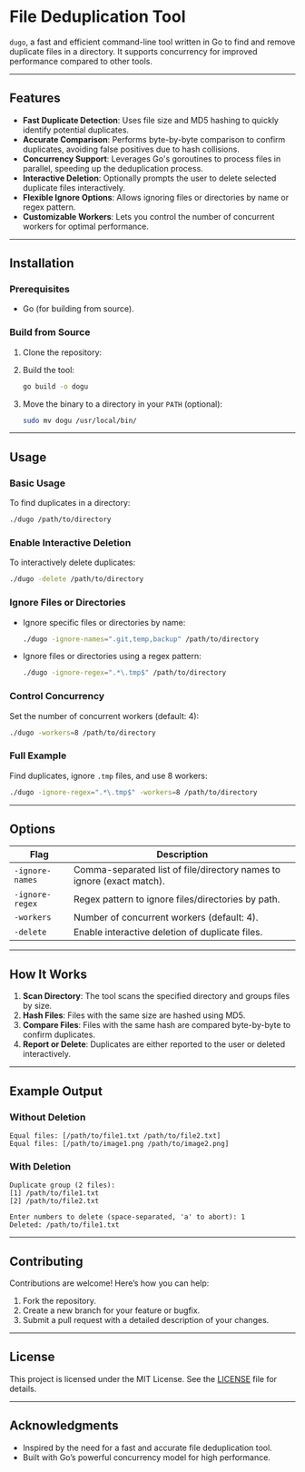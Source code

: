 # File Deduplication Tool

`dugo`, a fast and efficient command-line tool written in Go to find and remove duplicate files in a directory. It supports concurrency for improved performance compared to other tools.

---

## Features

- **Fast Duplicate Detection**: Uses file size and MD5 hashing to quickly identify potential duplicates.
- **Accurate Comparison**: Performs byte-by-byte comparison to confirm duplicates, avoiding false positives due to hash collisions.
- **Concurrency Support**: Leverages Go's goroutines to process files in parallel, speeding up the deduplication process.
- **Interactive Deletion**: Optionally prompts the user to delete selected duplicate files interactively.
- **Flexible Ignore Options**: Allows ignoring files or directories by name or regex pattern.
- **Customizable Workers**: Lets you control the number of concurrent workers for optimal performance.

---

## Installation

### Prerequisites
- Go (for building from source).

### Build from Source
1. Clone the repository:
   
2. Build the tool:
   ```bash
   go build -o dogu
   ```
3. Move the binary to a directory in your `PATH` (optional):
   ```bash
   sudo mv dogu /usr/local/bin/
   ```

---

## Usage

### Basic Usage
To find duplicates in a directory:
```bash
./dugo /path/to/directory
```

### Enable Interactive Deletion
To interactively delete duplicates:
```bash
./dugo -delete /path/to/directory
```

### Ignore Files or Directories
- Ignore specific files or directories by name:
  ```bash
  ./dugo -ignore-names=".git,temp,backup" /path/to/directory
  ```
- Ignore files or directories using a regex pattern:
  ```bash
  ./dugo -ignore-regex=".*\.tmp$" /path/to/directory
  ```

### Control Concurrency
Set the number of concurrent workers (default: 4):
```bash
./dugo -workers=8 /path/to/directory
```

### Full Example
Find duplicates, ignore `.tmp` files, and use 8 workers:
```bash
./dugo -ignore-regex=".*\.tmp$" -workers=8 /path/to/directory
```

---

## Options

| Flag            | Description                                                                 |
|-----------------|-----------------------------------------------------------------------------|
| `-ignore-names` | Comma-separated list of file/directory names to ignore (exact match).       |
| `-ignore-regex` | Regex pattern to ignore files/directories by path.                          |
| `-workers`      | Number of concurrent workers (default: 4).                                  |
| `-delete`       | Enable interactive deletion of duplicate files.                             |

---

## How It Works

1. **Scan Directory**: The tool scans the specified directory and groups files by size.
2. **Hash Files**: Files with the same size are hashed using MD5.
3. **Compare Files**: Files with the same hash are compared byte-by-byte to confirm duplicates.
4. **Report or Delete**: Duplicates are either reported to the user or deleted interactively.

---

## Example Output

### Without Deletion
```
Equal files: [/path/to/file1.txt /path/to/file2.txt]
Equal files: [/path/to/image1.png /path/to/image2.png]
```

### With Deletion
```
Duplicate group (2 files):
[1] /path/to/file1.txt
[2] /path/to/file2.txt

Enter numbers to delete (space-separated, 'a' to abort): 1
Deleted: /path/to/file1.txt
```

---

## Contributing

Contributions are welcome! Here’s how you can help:
1. Fork the repository.
2. Create a new branch for your feature or bugfix.
3. Submit a pull request with a detailed description of your changes.

---

## License

This project is licensed under the MIT License. See the [LICENSE](https://github.com/knbr13/dugo/blob/main/LICENSE) file for details.

---

## Acknowledgments

- Inspired by the need for a fast and accurate file deduplication tool.
- Built with Go’s powerful concurrency model for high performance.
